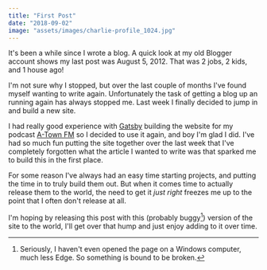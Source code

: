 ```yaml
---
title: "First Post"
date: "2018-09-02"
image: "assets/images/charlie-profile_1024.jpg"
---
```


It's been a while since I wrote a blog.  A quick look at my old Blogger account shows my last post was August 5, 2012.  That was 2 jobs, 2 kids, and 1 house ago!

I'm not sure why I stopped, but over the last couple of months I've found myself wanting to write again. Unfortunately the task of getting a blog up an running again has always stopped me.  Last week I finally decided to jump in and build a new site.

I had really good experience with [Gatsby](https://www.gatsbyjs.org/) building the website for my podcast [A-Town FM](https://atownfm.com/) so I decided to use it again, and boy I'm glad I did.  I've had so much fun putting the site together over the last week that I've completely forgotten what the article I wanted to write was that sparked me to build this in the first place.

For some reason I've always had an easy time starting projects, and putting the time in to truly build them out.  But when it comes time to actually release them to the world, the need to get it *just right* freezes me up to the point that I often don't release at all.

I'm hoping by releasing this post with this (probably buggy[^1]) version of the site to the world, I'll get over that hump and just enjoy adding to it over time.

[^1]: Seriously, I haven't even opened the page on a Windows computer, much less Edge.  So something is bound to be broken.